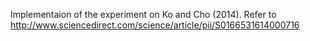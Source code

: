 Implementaion of the experiment on Ko and Cho (2014).
Refer to http://www.sciencedirect.com/science/article/pii/S0166531614000716
